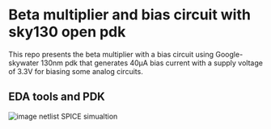 # Beta multiplier and bias circuit with sky130 open pdk
This repo presents the beta multiplier with a bias circuit using Google-skywater 130nm pdk that generates 40μA bias current with a supply voltage of 3.3V for biasing some analog circuits. 

## EDA tools and PDK

![image](https://user-images.githubusercontent.com/49194847/138070431-d95ce371-db3b-43a1-8dbe-fa85bff53625.png) netlist SPICE simualtion
